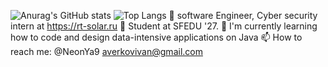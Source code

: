 ![Anurag's GitHub stats](https://github-readme-stats.vercel.app/api?username=Ne0nYa&show_icons=true&theme=gruvbox)
![Top Langs](https://github-readme-stats.vercel.app/api/top-langs/?username=Ne0nYa&layout=compact)
🌱 software Engineer, Cyber security intern at https://rt-solar.ru
🔭 Student at SFEDU '27.
🤔 I'm currently learning how to code and design data-intensive applications on Java
📫 How to reach me:
@NeonYa9
averkovivan@gmail.com
